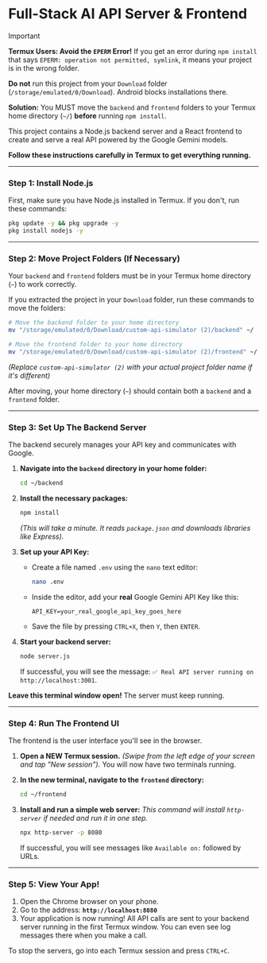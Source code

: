 
# Full-Stack AI API Server & Frontend

> [!IMPORTANT]
> **Termux Users: Avoid the `EPERM` Error!**
> If you get an error during `npm install` that says `EPERM: operation not permitted, symlink`, it means your project is in the wrong folder.
>
> **Do not** run this project from your `Download` folder (`/storage/emulated/0/Download`). Android blocks installations there.
>
> **Solution:** You MUST move the `backend` and `frontend` folders to your Termux home directory (`~/`) **before** running `npm install`.

This project contains a Node.js backend server and a React frontend to create and serve a real API powered by the Google Gemini models.

**Follow these instructions carefully in Termux to get everything running.**

---

### Step 1: Install Node.js

First, make sure you have Node.js installed in Termux. If you don't, run these commands:

```bash
pkg update -y && pkg upgrade -y
pkg install nodejs -y
```

---

### Step 2: Move Project Folders (If Necessary)

Your `backend` and `frontend` folders must be in your Termux home directory (`~`) to work correctly.

If you extracted the project in your `Download` folder, run these commands to move the folders:

```bash
# Move the backend folder to your home directory
mv "/storage/emulated/0/Download/custom-api-simulator (2)/backend" ~/

# Move the frontend folder to your home directory
mv "/storage/emulated/0/Download/custom-api-simulator (2)/frontend" ~/
```
*(Replace `custom-api-simulator (2)` with your actual project folder name if it's different)*

After moving, your home directory (`~`) should contain both a `backend` and a `frontend` folder.

---

### Step 3: Set Up The Backend Server

The backend securely manages your API key and communicates with Google.

1.  **Navigate into the `backend` directory in your home folder:**
    ```bash
    cd ~/backend
    ```

2.  **Install the necessary packages:**
    ```bash
    npm install
    ```
    *(This will take a minute. It reads `package.json` and downloads libraries like Express).*

3.  **Set up your API Key:**
    *   Create a file named `.env` using the `nano` text editor:
        ```bash
        nano .env
        ```
    *   Inside the editor, add your **real** Google Gemini API Key like this:
        ```
        API_KEY=your_real_google_api_key_goes_here
        ```
    *   Save the file by pressing `CTRL+X`, then `Y`, then `ENTER`.

4.  **Start your backend server:**
    ```bash
    node server.js
    ```
    If successful, you will see the message: `✅ Real API server running on http://localhost:3001`.

**Leave this terminal window open!** The server must keep running.

---

### Step 4: Run The Frontend UI

The frontend is the user interface you'll see in the browser.

1.  **Open a NEW Termux session.**
    *(Swipe from the left edge of your screen and tap "New session").* You will now have two terminals running.

2.  **In the new terminal, navigate to the `frontend` directory:**
    ```bash
    cd ~/frontend
    ```

3.  **Install and run a simple web server:**
    *This command will install `http-server` if needed and run it in one step.*
    ```bash
    npx http-server -p 8080
    ```
    If successful, you will see messages like `Available on:` followed by URLs.

---

### Step 5: View Your App!

1.  Open the Chrome browser on your phone.
2.  Go to the address: **`http://localhost:8080`**
3.  Your application is now running! All API calls are sent to your backend server running in the first Termux window. You can even see log messages there when you make a call.

To stop the servers, go into each Termux session and press `CTRL+C`.
